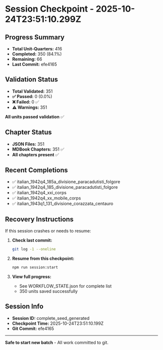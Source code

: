# Session Checkpoint - 2025-10-24T23:51:10.299Z

## Progress Summary

- **Total Unit-Quarters:** 416
- **Completed:** 350 (84.1%)
- **Remaining:** 66
- **Last Commit:** efe4165

## Validation Status

- **Total Validated:** 351
- **✅ Passed:** 0 (0.0%)
- **❌ Failed:** 0 ✅
- **⚠️ Warnings:** 351

**All units passed validation** ✅

## Chapter Status

- **JSON Files:** 351
- **MDBook Chapters:** 351 ✅
- **All chapters present** ✅

## Recent Completions

- ✅ italian_1942q4_185a_divisione_paracadutisti_folgore
- ✅ italian_1942q4_185_divisione_paracadutisti_folgore
- ✅ italian_1942q4_xxi_corps
- ✅ italian_1942q4_xx_mobile_corps
- ✅ italian_1943q1_131_divisione_corazzata_centauro

## Recovery Instructions

If this session crashes or needs to resume:

1. **Check last commit:**
   ```bash
   git log -1 --oneline
   ```

2. **Resume from this checkpoint:**
   ```bash
   npm run session:start
   ```

3. **View full progress:**
   - See WORKFLOW_STATE.json for complete list
   - 350 units saved successfully

## Session Info

- **Session ID:** complete_seed_generated
- **Checkpoint Time:** 2025-10-24T23:51:10.199Z
- **Git Commit:** efe4165

---

**Safe to start new batch** - All work committed to git.
